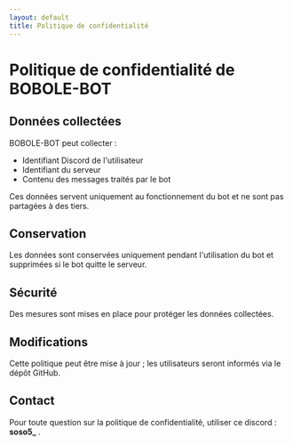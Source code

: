 ```yaml
---
layout: default
title: Politique de confidentialité
---
```


# Politique de confidentialité de BOBOLE-BOT

## Données collectées
BOBOLE-BOT peut collecter :
- Identifiant Discord de l'utilisateur
- Identifiant du serveur
- Contenu des messages traités par le bot

Ces données servent uniquement au fonctionnement du bot et ne sont pas partagées à des tiers.

## Conservation
Les données sont conservées uniquement pendant l'utilisation du bot et supprimées si le bot quitte le serveur.

## Sécurité
Des mesures sont mises en place pour protéger les données collectées.

## Modifications
Cette politique peut être mise à jour ; les utilisateurs seront informés via le dépôt GitHub.

## Contact
Pour toute question sur la politique de confidentialité, utiliser ce discord : **soso5_** .
